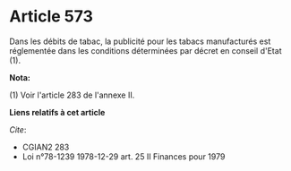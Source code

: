 # Article 573

Dans les débits de tabac, la publicité pour les tabacs manufacturés est réglementée dans les conditions déterminées par
décret en conseil d'Etat (1).

**Nota:**

(1) Voir l'article 283 de l'annexe II.

**Liens relatifs à cet article**

_Cite_:

  - CGIAN2 283
  - Loi n°78-1239 1978-12-29 art. 25 II Finances pour 1979
